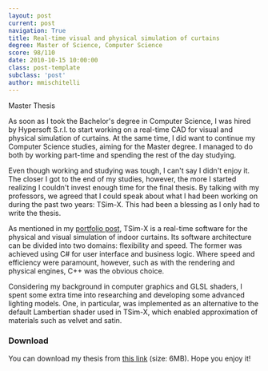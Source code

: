 ```yaml
---
layout: post
current: post
navigation: True
title: Real-time visual and physical simulation of curtains
degree: Master of Science, Computer Science 
score: 98/110
date: 2010-10-15 10:00:00
class: post-template
subclass: 'post'
author: mmischitelli
---
```


Master Thesis

As soon as I took the Bachelor's degree in Computer Science, I was hired by Hypersoft S.r.l. to start working on a real-time CAD for visual and physical simulation of curtains. At the same time, I did want to continue my Computer Science studies, aiming for the Master degree. I managed to do both by working part-time and spending the rest of the day studying.

Even though working and studying was tough, I can't say I didn't enjoy it. The closer I got to the end of my studies, however, the more I started realizing I couldn't invest enough time for the final thesis. By talking with my professors, we agreed that I could speak about what I had been working on during the past two years: TSim-X. This had been a blessing as I only had to write the thesis.

As mentioned in my [portfolio post](/portfolio/2009-03-23-tsimx), TSim-X is a real-time software for the physical and visual simulation of indoor curtains. Its software architecture can be divided into two domains: flexibility and speed. The former was achieved using C# for user interface and business logic. Where speed and efficiency were paramount, however, such as with the rendering and physical engines, C++ was the obvious choice.

Considering my background in computer graphics and GLSL shaders, I spent some extra time into researching and developing some advanced lighting models. One, in particular, was implemented as an alternative to the default Lambertian shader used in TSim-X, which enabled approximation of materials such as velvet and satin.

### Download
You can download my thesis from [this link](/assets/downloads/mischitelli-master-thesis.pdf) (size: 6MB). Hope you enjoy it!